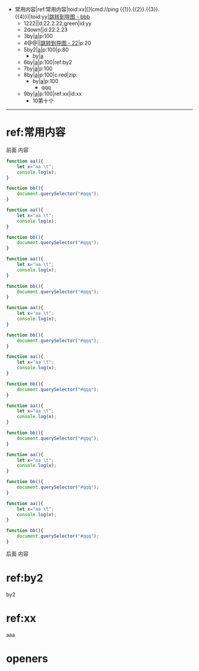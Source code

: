 - 常用内容|ref:常用内容|toid:xx|[](cmd://ping {{1}}.{{2}}.{{3}}.{{4}})|toid:yy|[跳转到导图 - bbb](gmap://bbb)
	- 1222|[](urlx://https://baidu.com)|d:22.2.22,green|id:yy
	- 2down|[](dirext://d:\down)|d:22.2.23
	- 3by|[a](openby://D:\c.txt@@emeditor)|p:100
	- 4@@|[](file:///@@cmd.exe)|[跳转到导图 - 22](gmap://22)|p:20
	- 5by2|[a](openby://D:\c.txt@@emeditor)|p:100|p:80
		- by|[a](openby://D:\c.txt@@emeditor)
	- 6by|[a](openby://D:\c.txt@@emeditor)|p:100|ref:by2
	- 7by|[a](openby://D:\c.txt@@emeditor)|p:100
	- 8by|[a](openby://D:\c.txt@@emeditor)|p:100|c:red|zip:
		- by|[a](openby://D:\c.txt@@emeditor)|p:100
			- qqq
	- 9by|[a](openby://D:\c.txt@@emeditor)|p:100|ref:xx|id:xx
		- 10第十个



***
# ref:常用内容
前面 内容

```javascript
function aa(){
	let x="aa \t";
	console.log(x);
}

function bb(){
	document.querySelector("#qqq");
}

function aa(){
	let x="aa \t";
	console.log(x);
}

function bb(){
	document.querySelector("#qqq");
}

function aa(){
	let x="aa \t";
	console.log(x);
}

function bb(){
	document.querySelector("#qqq");
}

function aa(){
	let x="aa \t";
	console.log(x);
}

function bb(){
	document.querySelector("#qqq");
}

function aa(){
	let x="aa \t";
	console.log(x);
}

function bb(){
	document.querySelector("#qqq");
}

function aa(){
	let x="aa \t";
	console.log(x);
}

function bb(){
	document.querySelector("#qqq");
}

function aa(){
	let x="aa \t";
	console.log(x);
}

function bb(){
	document.querySelector("#qqq");
}

function aa(){
	let x="aa \t";
	console.log(x);
}

function bb(){
	document.querySelector("#qqq");
}
```

后面 内容

# ref:by2
by2

# ref:xx
aaa



# openers
[tt]: emeditor